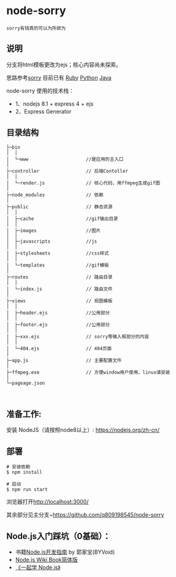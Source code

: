 # node-sorry

`sorry有钱真的可以为所欲为`

## 说明

分支将html模板更改为ejs；核心内容尚未探索。

思路参考[sorry](https://github.com/xtyxtyx/sorry)
目前已有
[Ruby](https://github.com/xtyxtyx/sorry)
[Python](https://github.com/East196/sorrypy)
[Java](https://github.com/li24361/sorryJava)


node-sorry 使用的技术栈：
- 1、nodejs 8.1 + express 4 + ejs
- 2、Express Generator



## 目录结构

```
├─bin
│  │
│  └─www                     //是应用的主入口
│
├─controller                 // 后端Contoller
│  │  
│  └─render.js               // 核心代码，用ffmpeg生成gif图
│ 
├─node_modules               // 依赖
│
├─public                     // 静态资源
│  │
│  ├─cache                   //gif输出目录
│  │
│  ├─images                  //图片
│  │
│  ├─javascripts             //js
│  │
│  ├─stylesheets             //css样式
│  │
│  └─templates               //gif模板
│
├─routes                     // 路由目录
│  │
│  └─index.js                // 路由文件
│
├─views                      // 视图模板
│  │
│  ├─header.ejs              //公用部分 
│  │
│  ├─footer.ejs              //公用部分
│  │
│  ├─xxx.ejs                 // sorry等输入框部分的内容
│  │
│  └─404.ejs                 // 404页面
│
├─app.js                     // 主要配置文件
│
├─ffmpeg.exe                 // 方便window用户使用，linux请安装
│
└─pageage.json
   
   
```



## 准备工作:
安装 NodeJS（请按照node8以上）:
https://nodejs.org/zh-cn/


## 部署
```shell
# 安装依赖
$ npm install

# 启动
$ npm run start
```
浏览器打开[http://localhost:3000/](http://localhost:3000/)

其余部分见主分支~https://github.com/q809198545/node-sorry

## Node.js入门踩坑（0基础）：
<ul>
<li>书籍<a href="https://www.amazon.cn/dp/B00ALPRM3W/ref=sr_1_6?ie=UTF8&qid=1522147601&sr=8-6&keywords=nodejs" title="Node.js开发指南">Node.js开发指南</a> by 郭家宝(BYVoid)</li>
<li><a href="https://yunnysunny.gitbooks.io/nodebook/content/" title="台湾nodejs社区翻译">Node.js Wiki Book简体版</a></li>
<li><a href="https://yunnysunny.gitbooks.io/nodebook/content/" title="台湾nodejs社区翻译">《一起学 Node.js》</a></li>
</ul>
